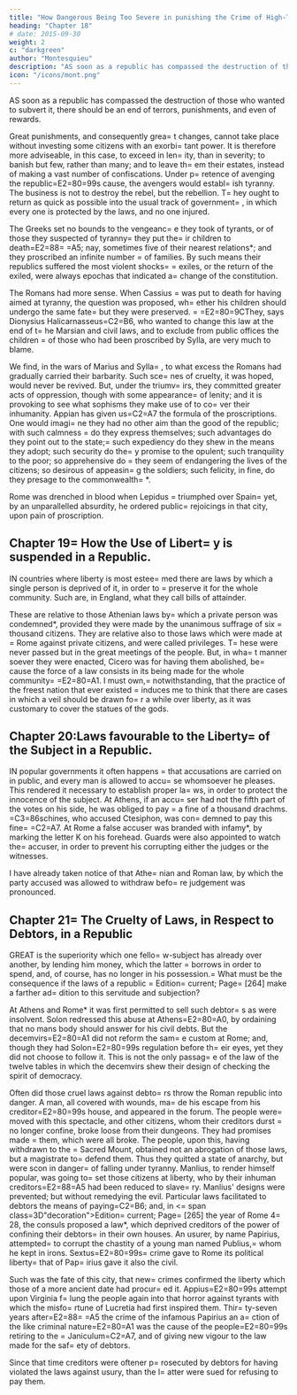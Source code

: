 ```yaml
---
title: "How Dangerous Being Too Severe in punishing the Crime of High-Treason"
heading: "Chapter 18"
# date: 2015-09-30
weight: 2
c: "darkgreen"
author: "Montesquieu"
description: "AS soon as a republic has compassed the destruction of those who wanted to subvert it, there should be an end of terrors, punishments, and even of rewards"
icon: "/icons/mont.png"
---
```



AS soon as a republic has compassed the destruction of those who wanted to subvert it, there should be an end of terrors, punishments, and even of rewards.

Great punishments, and consequently grea= t changes, cannot take place without investing some citizens with an exorbi= tant power. It is therefore more adviseable, in this case, to exceed in len= ity, than in severity; to banish but few, rather than many; and to leave th= em their estates, instead of making a vast number of confiscations. Under p= retence of avenging the republic=E2=80=99s cause, the avengers would establ= ish tyranny. The business is not to destroy the rebel, but the rebellion. T= hey ought to return as quick as possible into the usual track of government= , in which every one is protected by the laws, and no one injured.

The Greeks set no bounds to the vengeanc= e they took of tyrants, or of those they suspected of tyranny= they put the= ir children to death=E2=88= =A5; nay, sometimes five of their nearest relations*; and they proscribed an infinite number = of families. By such means their republics suffered the most violent shocks= = exiles, or the return of the exiled, were always epochas that indicated a= change of the constitution.

The Romans had more sense. When Cassius = was put to death for having aimed at tyranny, the question was proposed, wh= ether his children should undergo the same fate= but they were preserved. = =E2=80=9CThey, says Dionysius Halicarnasseus=C2=B6, who wanted to change this law at the end of t= he Marsian and civil laws, and to exclude from public offices the children = of those who had been proscribed by Sylla, are very much to blame.

We find, in the wars of Marius and Sylla= , to what excess the Romans had gradually carried their barbarity. Such sce= nes of cruelty, it was hoped, would never be revived. But, under the triumv= irs, they committed greater acts of oppression, though with some appearance= of lenity; and it is provoking to see what sophisms they make use of to co= ver their inhumanity. Appian has given us=C2=A7 the formula of the proscriptions. One would imagi= ne they had no other aim than the good of the republic; with such calmness = do they express themselves; such advantages do they point out to the state;= such expediency do they shew in the means they adopt; such security do the= y promise to the opulent; such tranquility to the poor; so apprehensive do = they seem of endangering the lives of the citizens; so desirous of appeasin= g the soldiers; such felicity, in fine, do they presage to the commonwealth= *.

Rome was drenched in blood when Lepidus = triumphed over Spain= yet, by an unparallelled absurdity, he ordered public= rejoicings in that city, upon pain of proscription.



## Chapter 19= How the Use of Libert= y is suspended in a Republic.

IN countries where liberty is most estee= med there are laws by which a single person is deprived of it, in order to = preserve it for the whole community. Such are, in England, what they call bills of attainder. 

These are relative to those Athenian laws by= which a private person was condemned*, provided they were made by the unanimous suffrage of six = thousand citizens. They are relative also to those laws which were made at = Rome against private citizens, and were called privileges. T= hese were never passed but in the great meetings of the people. But, in wha= t manner soever they were enacted, Cicero was for having them abolished, be= cause the force of a law consists in its being made for the whole community= =E2=80=A1. I must own,= notwithstanding, that the practice of the freest nation that ever existed = induces me to think that there are cases in which a veil should be drawn fo= r a while over liberty, as it was customary to cover the statues of the gods.



## Chapter 20:Laws favourable to the Liberty= of the Subject in a Republic.

IN popular governments it often happens = that accusations are carried on in public, and every man is allowed to accu= se whomsoever he pleases. This rendered it necessary to establish proper la= ws, in order to protect the innocence of the subject. At Athens, if an accu= ser had not the fifth part of the votes on his side, he was obliged to pay = a fine of a thousand drachms. =C3=86schines, who accused Ctesiphon, was con= demned to pay this fine= =C2=A7. At Rome a false accuser was branded with infamy*, by marking the letter K on his forehead. Guards were also appointed to watch the= accuser, in order to prevent his corrupting either the judges or the witnesses.

I have already taken notice of that Athe= nian and Roman law, by which the party accused was allowed to withdraw befo= re judgement was pronounced.



## Chapter 21= The Cruelty of Laws, in Respect to Debtors, in a Republic

GREAT is the superiority which one fello= w-subject has already over another, by lending him money, which the latter = borrows in order to spend, and, of course, has no longer in his possession.= What must be the consequence if the laws of a republic = Edition= current; Page= [264] make a farther ad= dition to this servitude and subjection?

At Athens and Rome* it was first permitted to sell such debtor= s as were insolvent. Solon redressed this abuse at Athens=E2=80=A0, by ordaining that no mans body should answer for his civil debts. But the decemvirs=E2=80=A1 did not reform the sam= e custom at Rome; and, though they had Solon=E2=80=99s regulation before th= eir eyes, yet they did not choose to follow it. This is not the only passag= e of the law of the twelve tables in which the decemvirs shew their design of checking the spirit of democracy.

Often did those cruel laws against debto= rs throw the Roman republic into danger. A man, all covered with wounds, ma= de his escape from his creditor=E2=80=99s house, and appeared in the forum. The people were= moved with this spectacle, and other citizens, whom their creditors durst = no longer confine, broke loose from their dungeons. They had promises made = them, which were all broke. The people, upon this, having withdrawn to the = Sacred Mount, obtained not an abrogation of those laws, but a magistrate to= defend them. Thus they quitted a state of anarchy, but were scon in danger= of falling under tyranny. Manlius, to render himself popular, was going to= set those citizens at liberty, who by their inhuman creditors=E2=88=A5 had been reduced to slave= ry. Manlius' designs were prevented; but without remedying the evil. Particular laws facilitated to debtors the means of paying=C2=B6; and, in <= span class=3D"decoration">Edition= current; Page= [265] the year of Rome 4= 28, the consuls proposed a law*, which deprived creditors of the power of confining their debtors= in their own houses. An usurer, by name Papirius, attempted= to corrupt the chastity of a young man named Publius,= whom he kept in irons. Sextus=E2=80=99s= crime gave to Rome its political liberty= that of Pap= irius gave it also the civil.

Such was the fate of this city, that new= crimes confirmed the liberty which those of a more ancient date had procur= ed it. Appius=E2=80=99s attempt upon Virginia f= lung the people again into that horror against tyrants with which the misfo= rtune of Lucretia had first inspired them. Thir= ty-seven years after=E2=88= =A5 the crime of the infamous Papirius an a= ction of the like criminal nature=E2=80=A1 was the cause of the people=E2=80=99s retiring to the = Janiculum=C2=A7, and of giving new vigour to the law made for the saf= ety of debtors.

Since that time creditors were oftener p= rosecuted by debtors for having violated the laws against usury, than the l= atter were sued for refusing to pay them.


